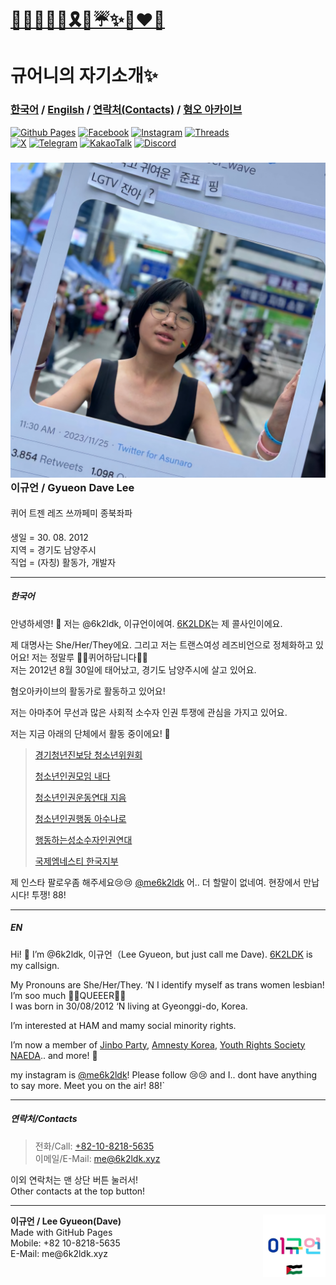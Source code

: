 <!DOCTYPE html>
<html lang="en-US">
  <head>
    <meta charset="UTF-8">
    <meta http-equiv="X-UA-Compatible" content="IE=edge">
    <meta name="viewport" content="width=device-width, initial-scale=1">

<link rel="stylesheet" href="style.css">
<link rel="preconnect" href="https://fonts.googleapis.com">
<link rel="preconnect" href="https://fonts.gstatic.com" crossorigin>
<link href="https://fonts.googleapis.com/css2?family=Gothic+A1:wght@100;200;300;400;500;600;700;800;900&display=swap" rel="stylesheet"
<meta property="og:title" content="규어니의 자기소개✨️" />
<meta property="og:locale" content="en_US" />
<meta name="description" content="이것저것 하는 퀴어공주의 사이트" />
<meta property="og:description" content="이것저것 하는 퀴어공주의 사이트" />
<link rel="canonical" href="6k2ldk.github.io/" />
<meta property="og:url" content="6k2ldk.github.io/" />
<meta property="og:site_name" content="🏳️‍⚧️🏳️‍🌈🍉🎗🌹☔️✨️👩‍❤️‍👩" />
<meta property="og:type" content="website" />
<meta name="twitter:card" content="summary" />
<meta property="twitter:title" content="규어니의 자기소개✨️" />
</head>
  <body>
    <div class="container-lg px-3 my-5 markdown-body">
<h1><a href="6k2ldk.xyz/">🏳️‍⚧️🏳️‍🌈🍉🎗🌹☔️✨️👩‍❤️‍👩</a></h1>
<h1 id="규어니의-자기소개️">규어니의 자기소개✨️</h1>
<h3 id="한국어--engilsh--연락처contacts--혐오-아카이브"><a href="https://6k2ldk.github.io/6k2ldk/#%ED%95%9C%EA%B5%AD%EC%96%B4">한국어</a> / <a href="https://6k2ldk.github.io/6k2ldk/#en">Engilsh</a> / <a href="https://6k2ldk.github.io/6k2ldk/#%EC%97%B0%EB%9D%BD%EC%B2%98contacts">연락처(Contacts)</a> / <a href="https://archive.6k2ldk.xyz">혐오 아카이브</a></h3>
<p><a href="https://github.com/6k2ldk"><img src="https://img.shields.io/badge/github%20pages-121013?style=for-the-badge&amp;logo=github&amp;logoColor=white" alt="Github Pages" /></a> <a href="https://www.facebook.com/6k2ldk"><img src="https://img.shields.io/badge/Facebook-%231877F2.svg?style=for-the-badge&amp;logo=Facebook&amp;logoColor=white" alt="Facebook" /></a> <a href="https://instagram.com/me6k2ldk"><img src="https://img.shields.io/badge/Instagram-%23E4405F.svg?style=for-the-badge&amp;logo=Instagram&amp;logoColor=white" alt="Instagram" /></a>
<a href="https://threads.net/me6k2ldk"><img src="https://img.shields.io/badge/Threads-000000?style=for-the-badge&amp;logo=Threads&amp;logoColor=white" alt="Threads" /></a> <br />
<a href="https://x.com/me6k2ldk"><img src="https://img.shields.io/badge/X-%23000000.svg?style=for-the-badge&amp;logo=X&amp;logoColor=white" alt="X" /></a> 
<a href="https://t.me/me6K2LDK"><img src="https://img.shields.io/badge/Telegram-2CA5E0?style=for-the-badge&amp;logo=telegram&amp;logoColor=white" alt="Telegram" /></a>
<a href="http://qr.kakao.com/talk/C7SU4ejg14dgMoxu.Sl4pvKHa_g-"><img src="https://img.shields.io/badge/kakaotalk-ffcd00.svg?style=for-the-badge&amp;logo=kakaotalk&amp;logoColor=000000" alt="KakaoTalk" /></a>
<a href="https://discord.com/users/835870243804676158"><img src="https://img.shields.io/badge/Discord-%235865F2.svg?style=for-the-badge&amp;logo=discord&amp;logoColor=white" alt="Discord" /></a></p>

<div>
  <div style="float:right; display:table-cell; vertical-align:middle">
    <img style="width=160; height=160" src= "assets/images/대퀴.jpg" />
  </div>
  <div>
    <h3>이규언 / Gyueon Dave Lee</h3>
    <h4 style="font-weight:500">퀴어 트젠 레즈 쓰까페미 종북좌파 </h4>
    <p>생일 = 30. 08. 2012 <br /> 지역 = 경기도 남양주시 <br /> 직업 = (자칭) 활동가, 개발자</p>
  </div>
</div>
<hr />
<h5 id="한국어">한국어</h5>
<p>안녕하세영! 👋 저는 @6k2ldk, 이규언이에여. <a href="https://qrz.com/db/6k2ldk">6K2LDK</a>는 제 콜사인이에요.</p>

<p>제 대명사는 She/Her/They에요. 그리고 저는 트랜스여성 레즈비언으로 정체화하고 있어요! 저는 정말루 🏳️‍⚧️퀴어하답니다🏳️‍🌈<br />
저는 2012년 8월 30일에 태어났고, 경기도 남양주시에 살고 있어요.</p>

<p>혐오아카이브의 활동가로 활동하고 있어요!</p>

<p>저는 아마추어 무선과 많은 사회적 소수자 인권 투쟁에 관심을 가지고 있어요.</p>

<p>저는 지금 아래의 단체에서 활동 중이에요! 🚩</p>
<blockquote>
  <p><a href="https://jinboparty.com">경기청년진보당 청소년위원회</a></p>

  <p><a href="https://crsnaeda.kr">청소년인권모임 내다</a></p>

  <p><a href="https://yhrjieum.kr">청소년인권운동연대 지음</a></p>

  <p><a href="https://asunaro.or.kr">청소년인권행동 아수나로</a></p>

  <p><a href="https://lgbtpride.or.kr">행동하는성소수자인권연대</a></p>

  <p><a href="https://amnesty.or.kr">국제엠네스티 한국지부</a></p>
</blockquote>

<p>제 인스타 팔로우좀 해주세요😢😢 <a href="https://instagram.com/me6k2ldk">@me6k2ldk</a>
어.. 더 할말이 없네여. 현장에서 만납시다! 투쟁! 88!</p>

<hr />

<h5 id="en">EN</h5>
<p>Hi! 👋 I’m @6k2ldk, 이규언（Lee Gyueon, but just call me Dave). <a href="https://qrz.com/db/6k2ldk">6K2LDK</a> is my callsign.</p>

<p>My Pronouns are She/Her/They. ‘N I identify myself as trans women lesbian! I’m soo much 🏳️‍⚧️QUEEER🏳️‍🌈<br />
I was born in 30/08/2012 ‘N living at Gyeonggi-do, Korea.</p>

<p>I’m interested at HAM and mamy social minority rights.</p>

<p>I’m now a member of <a href="https://jinboparty.com">Jinbo Party</a>, <a href="https://amnesty.or.kr">Amnesty Korea</a>, <a href="https://crsnaeda.kr">Youth Rights Society NAEDA</a>.. and more! 🚩</p>

<p>my instagram is <a href="https&quot;//instagram.com/me6k2ldk">@me6k2ldk</a>! Please follow 😢😢
and I.. dont have anything to say more. Meet you on the air! 88!`</p>

<hr />
<h5 id="연락처contacts">연락처/Contacts</h5>
<blockquote>
  <p>전화/Call: <a href="tel:+821082185635">+82-10-8218-5635</a><br />
이메일/E-Mail: <a href="mailto:me@6k2ldk.xyz">me@6k2ldk.xyz</a></p>
</blockquote>

<p>이외 연락처는 맨 상단 버튼 눌러서!<br />
Other contacts at the top button!</p>

<hr />
<div> 
  <div style="float: right">
    <img src="assets/images/프로필사진.jpg" width="100" height="100" />
  </div>
<div>
    <b>이규언 / Lee Gyueon(Dave)</b><br />Made with GitHub Pages<br />Mobile: +82 10-8218-5635<br />E-Mail: me@6k2ldk.xyz
  </div>
</div>

  </body>
</html>
